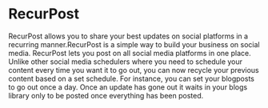 # RecurPost
RecurPost allows you to share your best updates on social platforms in a recurring manner.RecurPost is a simple way to build your business on social media. RecurPost lets you post on all social media platforms in one place.  Unlike other social media schedulers where you need to schedule your content every time you want it to go out, you can now recycle your previous content based on a set schedule. For instance, you can set your blogposts to go out once a day. Once an update has gone out it waits in your blogs library only to be posted once everything has been posted. 
